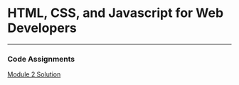 # HTML, CSS, and Javascript for Web Developers

---

### Code Assignments

[Module 2 Solution](https://shadyueh.github.io/jhu-fullstack-course4/mod2-solution/)


